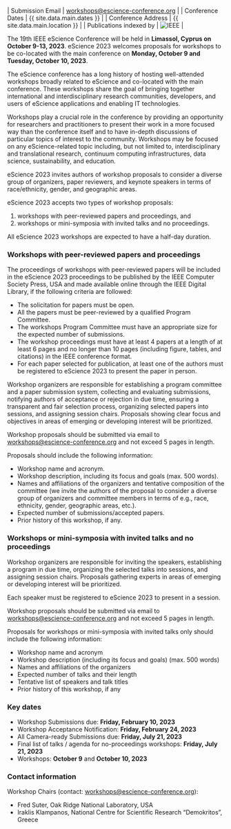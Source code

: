 | Submission Email        | workshops@escience-conference.org |
| Conference Dates        | {{ site.data.main.dates }} |
| Conference Address      | {{ site.data.main.location }} |
| Publications indexed by | <img src="{{ site.baseurl }}/images/ieee.png" alt="IEEE" /> |

The 19th IEEE eScience Conference will be held in **Limassol, Cyprus on October 9-13, 2023**. eScience 2023 welcomes proposals for workshops to be co-located with the main conference on **Monday, October 9 and Tuesday, October 10, 2023**.

The eScience conference has a long history of hosting well-attended workshops broadly related to eScience and co-located with the main conference. These workshops share the goal of bringing together international and interdisciplinary research communities, developers, and users of eScience applications and enabling IT technologies.

Workshops play a crucial role in the conference by providing an opportunity for researchers and practitioners to present their work in a more focused way than the conference itself and to have in-depth discussions of particular topics of interest to the community. Workshops may be focused on any eScience-related topic including, but not limited to, interdisciplinary and translational research, continuum computing infrastructures, data science, sustainability, and education.

eScience 2023 invites authors of workshop proposals to consider a diverse group of organizers, paper reviewers, and keynote speakers in terms of race/ethnicity, gender, and geographic areas.

eScience 2023 accepts two types of workshop proposals: 
1. workshops with peer-reviewed papers and proceedings, and 
2. workshops or mini-symposia with invited talks and no proceedings.

All eScience 2023 workshops are expected to have a half-day duration.

### Workshops with peer-reviewed papers and proceedings

The proceedings of workshops with peer-reviewed papers will be included in the eScience 2023 proceedings to be published by the IEEE Computer Society Press, USA and made available online through the IEEE Digital Library, if the following criteria are followed:

- The solicitation for papers must be open.
- All the papers must be peer-reviewed by a qualified Program Committee.
- The workshops Program Committee must have an appropriate size for the expected number of submissions.
- The workshop proceedings must have at least 4 papers at a length of at least 6 pages and no longer than 10 pages (including figure, tables, and citations) in the IEEE conference format.
- For each paper selected for publication, at least one of the authors must be registered to eScience 2023 to present the paper in person.

Workshop organizers are responsible for establishing a program committee and a paper submission system, collecting and evaluating submissions, notifying authors of acceptance or rejection in due time, ensuring a transparent and fair selection process, organizing selected papers into sessions, and assigning session chairs. Proposals showing clear focus and objectives in areas of emerging or developing interest will be prioritized.

Workshop proposals should be submitted via email to [workshops@escience-conference.org](mailto:workshops@escience-conference.org) and not exceed 5 pages in length. 

Proposals should include the following information:

- Workshop name and acronym.
- Workshop description, including its focus and goals (max. 500 words).
- Names and affiliations of the organizers and tentative composition of the committee (we invite the authors of the proposal to consider a diverse group of organizers and committee members in terms of e.g., race, ethnicity, gender, geographic areas, etc.).
- Expected number of submissions/accepted papers.
- Prior history of this workshop, if any.

### Workshops or mini-symposia with invited talks and no proceedings

Workshop organizers are responsible for inviting the speakers, establishing a program in due time, organizing the selected talks into sessions, and assigning session chairs. Proposals gathering experts in areas of emerging or developing interest will be prioritized.

Each speaker must be registered to eScience 2023 to present in a session.

Workshop proposals should be submitted via email to [workshops@escience-conference.org](mailto:workshops@escience-conference.org) and not exceed 5 pages in length. 

Proposals for workshops or mini-symposia with invited talks only should include the following information:

- Workshop name and acronym
- Workshop description (including its focus and goals) (max. 500 words)
- Names and affiliations of the organizers
- Expected number of talks and their length
- Tentative list of speakers and talk titles 
- Prior history of this workshop, if any

### Key dates

- Workshop Submissions due: **Friday, February 10, 2023**
- Workshop Acceptance Notification: **Friday, February 24, 2023**
- All Camera-ready Submissions due: **Friday, July 21, 2023**
- Final list of talks / agenda for no-proceedings workshops: **Friday, July 21, 2023**
- Workshops: **October 9** and **October 10, 2023**

### Contact information

Workshop Chairs (contact: [workshops@escience-conference.org](mailto:workshops@escience-conference.org)):
- Fred Suter, Oak Ridge National Laboratory, USA
- Iraklis Klampanos, National Centre for Scientific Research “Demokritos”, Greece 

